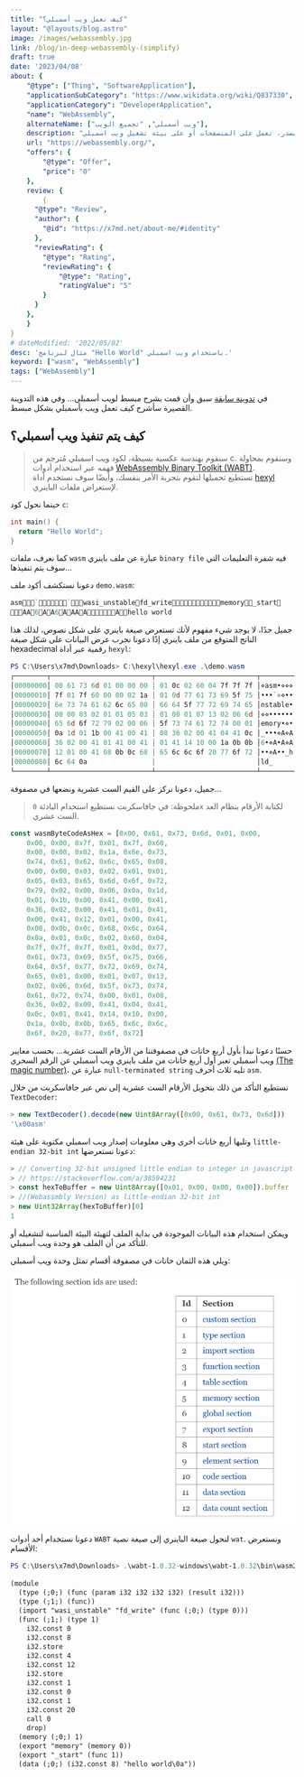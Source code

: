 ```yaml
---
title: "كيف تعمل ويب أسمبلي؟"
layout: "@layouts/blog.astro"
image: /images/webassembly.jpg
link: /blog/in-deep-webassembly-(simplify)
draft: true
date: '2023/04/08'
about: {
    "@type": ["Thing", "SoftwareApplication"],
    "applicationSubCategory": "https://www.wikidata.org/wiki/Q837330",
    "applicationCategory": "DeveloperApplication",
    "name": "WebAssembly",
    alternateName: ["ويب أسمبلي", "تجميع الويب"], 
    description: "شفرة بايت مفتوحة المصدر، تعمل على المتصفحات أو على بيئة تشغيل ويب اسمبلي",
    url: "https://webassembly.org/",
    "offers": {
        "@type": "Offer",
        "price": "0"
    },
    review: {
        {
      "@type": "Review",
      "author": {
        "@id": "https://x7md.net/about-me/#identity"
      },
      "reviewRating": {
        "@type": "Rating",
        "reviewRating": {
            "@type": "Rating",
            "ratingValue": "5"
        }
      }
    },
    }
}
# dateModified: '2022/05/02'
desc: 'مثال لبرنامج "Hello World" باستخدام ويب اسمبلي.'
keyword: ["wasm", "WebAssembly"]
tags: ["WebAssembly"]
---
```


في [تدوينة سابقة](/blog/webassmbly) سبق وأن قمت بشرح مبسط لويب أسمبلي... وفي هذه التدوينة القصيرة سأشرح كيف تعمل ويب بأسمبلي بشكل مبسط.

## كيف يتم تنفيذ ويب أسمبلي؟
> سنقوم بهندسة عكسية بسيطة، لكود ويب اسمبلي مُترجم من c.
> وسنقوم بمحاولة فهمه عبر استخدام أدوات [WebAssembly Binary Toolkit (WABT)](https://github.com/WebAssembly/wabt/releases).
> <br /> تستطيع تحميلها لتقوم بتجربة الأمر بنفسك، وأيضًا سوف نستخدم أداة [hexyl](https://github.com/sharkdp/hexyl) لإستعراض ملفات الباينري.

حينما نحول كود `c`:
```c
int main() { 
  return "Hello World";
}
```

كما نعرف، ملفات `wasm` عبارة عن ملف باينري `binary file`
فيه شفرة التعليمات التي سوف يتم تنفيذها...

دعونا نستكشف أكود ملف `demo.wasm`:
```asm
asm``wasi_unstablefd_writememory_start
AA6AA6AAAAAhello world
```

جميل جدًا، لا يوجد شيء مفهوم لأنك تستعرض صيغة باينري على شكل نصوص، لذلك هذا الناتج المتوقع من ملف باينري إذًا دعونا نجرب 
عرض البيانات على شكل صيغة hexadecimal رقمية عبر أداة `hexyl`:

```powershell
PS C:\Users\x7md\Downloads> C:\hexyl\hexyl.exe .\demo.wasm
┌────────┬─────────────────────────┬─────────────────────────┬────────┬────────┐
│00000000│ 00 61 73 6d 01 00 00 00 ┊ 01 0c 02 60 04 7f 7f 7f │⋄asm•⋄⋄⋄┊•_•`••••│
│00000010│ 7f 01 7f 60 00 00 02 1a ┊ 01 0d 77 61 73 69 5f 75 │•••`⋄⋄••┊•_wasi_u│
│00000020│ 6e 73 74 61 62 6c 65 08 ┊ 66 64 5f 77 72 69 74 65 │nstable•┊fd_write│
│00000030│ 00 00 03 02 01 01 05 03 ┊ 01 00 01 07 13 02 06 6d │⋄⋄••••••┊•⋄•••••m│
│00000040│ 65 6d 6f 72 79 02 00 06 ┊ 5f 73 74 61 72 74 00 01 │emory•⋄•┊_start⋄•│
│00000050│ 0a 1d 01 1b 00 41 00 41 ┊ 08 36 02 00 41 04 41 0c │_•••⋄A⋄A┊•6•⋄A•A_│
│00000060│ 36 02 00 41 01 41 00 41 ┊ 01 41 14 10 00 1a 0b 0b │6•⋄A•A⋄A┊•A••⋄•••│
│00000070│ 12 01 00 41 08 0b 0c 68 ┊ 65 6c 6c 6f 20 77 6f 72 │••⋄A••_h┊ello wor│
│00000080│ 6c 64 0a                ┊                         │ld_     ┊        │
└────────┴─────────────────────────┴─────────────────────────┴────────┴────────┘
```
جميل، دعونا نركز على القيم الست عشرية ونضعها في مصفوفة...

> ملحوظة: في جافاسكربت نستطيع استخدام البادئة `0x` لكتابة الأرقام بنظام العد الست عشري.

```js
const wasmByteCodeAsHex = [0x00, 0x61, 0x73, 0x6d, 0x01, 0x00,
    0x00, 0x00, 0x7f, 0x01, 0x7f, 0x60,
    0x00, 0x00, 0x02, 0x1a, 0x6e, 0x73,
    0x74, 0x61, 0x62, 0x6c, 0x65, 0x08,
    0x00, 0x00, 0x03, 0x02, 0x01, 0x01,
    0x05, 0x03, 0x65, 0x6d, 0x6f, 0x72,
    0x79, 0x02, 0x00, 0x06, 0x0a, 0x1d,
    0x01, 0x1b, 0x00, 0x41, 0x00, 0x41,
    0x36, 0x02, 0x00, 0x41, 0x01, 0x41,
    0x00, 0x41, 0x12, 0x01, 0x00, 0x41,
    0x08, 0x0b, 0x0c, 0x68, 0x6c, 0x64,
    0x0a, 0x01, 0x0c, 0x02, 0x60, 0x04,
    0x7f, 0x7f, 0x7f, 0x01, 0x0d, 0x77,
    0x61, 0x73, 0x69, 0x5f, 0x75, 0x66,
    0x64, 0x5f, 0x77, 0x72, 0x69, 0x74,
    0x65, 0x01, 0x00, 0x01, 0x07, 0x13,
    0x02, 0x06, 0x6d, 0x5f, 0x73, 0x74,
    0x61, 0x72, 0x74, 0x00, 0x01, 0x08,
    0x36, 0x02, 0x00, 0x41, 0x04, 0x41,
    0x0c, 0x01, 0x41, 0x14, 0x10, 0x00,
    0x1a, 0x0b, 0x0b, 0x65, 0x6c, 0x6c,
    0x6f, 0x20, 0x77, 0x6f, 0x72]
```

حسنًا دعونا نبدأ بأول أربع خانات في مصفوفتنا من الأرقام الست عشرية...
بحسب معايير ويب أسمبلي تعبر أول أربع خانات من ملف باينري ويب أسمبلي عن
الرقم السحري [(The magic number)](https://webassembly.github.io/spec/core/binary/modules.html#binary-module)، عبارة عن `null-terminated string` تليه ثلاث أحرف `asm`.

نستطيع التأكد من ذلك بتحويل الأرقام الست عشرية إلى نص عبر جافاسكربت من خلال `TextDecoder`:
```js
> new TextDecoder().decode(new Uint8Array([0x00, 0x61, 0x73, 0x6d]))
'\x00asm'
```
وتليها أربع خانات أخرى وهي معلومات إصدار ويب اسمبلي مكتوبة على هيئة `little-endian 32-bit int`
دعونا نستعرضها:

```js
> // Converting 32-bit unsigned little endian to integer in javascript
> // https://stackoverflow.com/a/38594231
> const hexToBuffer = new Uint8Array([0x01, 0x00, 0x00, 0x00]).buffer
> //(Webassmbly Version) as little-endian 32-bit int
> new Uint32Array(hexToBuffer)[0]
1
```

ويمكن استخدام هذه البيانات الموجودة في بداية الملف لتهيئة البيئة المناسبة لتشغيله أو للتأكد من أن الملف هو وحدة ويب أسمبلي.

ويلي هذه الثمان خانات في مصفوفة أقسام تمثل وحدة ويب أسمبلي:

![وحدات ويب أسمبلي، من صفحة المواصفات والمعايير (Webassembly Spec)](/images/wasm-sections.png)

دعونا نستخدام أحد أدوات `WABT`
لنحول صيغة الباينري إلى صيغة نصية `wat`.
ونستعرض الأقسام:

```powershell
PS C:\Users\x7md\Downloads> .\wabt-1.0.32-windows\wabt-1.0.32\bin\wasm2wat.exe .\demo.wasm
```
```
(module
  (type (;0;) (func (param i32 i32 i32 i32) (result i32)))
  (type (;1;) (func))
  (import "wasi_unstable" "fd_write" (func (;0;) (type 0)))
  (func (;1;) (type 1)
    i32.const 0
    i32.const 8
    i32.store
    i32.const 4
    i32.const 12
    i32.store
    i32.const 1
    i32.const 0
    i32.const 1
    i32.const 20
    call 0
    drop)
  (memory (;0;) 1)
  (export "memory" (memory 0))
  (export "_start" (func 1))
  (data (;0;) (i32.const 8) "hello world\0a"))
```